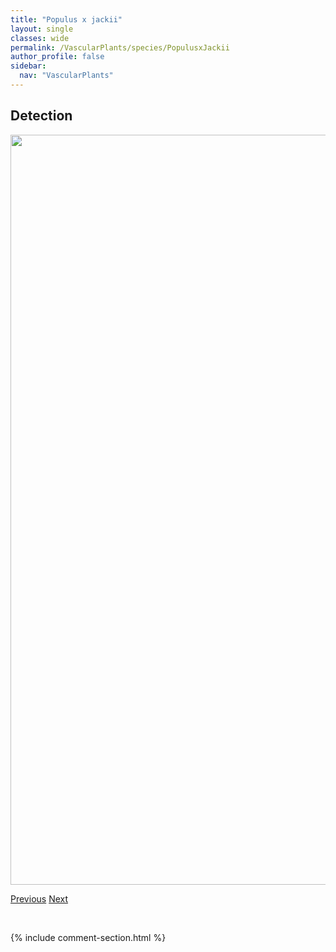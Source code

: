 ```yaml
---
title: "Populus x jackii"
layout: single
classes: wide
permalink: /VascularPlants/species/PopulusxJackii
author_profile: false
sidebar:
  nav: "VascularPlants"
---
```


<h2>Detection</h2>

<a href="https://drive.google.com/uc?export=view&id=1Y5noQ2iMA8uynIXMKRXyV-D9qfSRvETi">
<img src="https://drive.google.com/uc?export=view&id=1Y5noQ2iMA8uynIXMKRXyV-D9qfSRvETi" height = "1200" width = "800">
</a>


<a href="/DevelopmentWebsite/VascularPlants/species/PopulusTremuloides" class="pagination--pager" title="Trembling Aspen">Previous</a> <a href="/DevelopmentWebsite/VascularPlants/species/PortulacaOleracea" class="pagination--pager" title="Portulaca oleracea">Next</a>

<p>&nbsp;</p>

{% include comment-section.html %}
